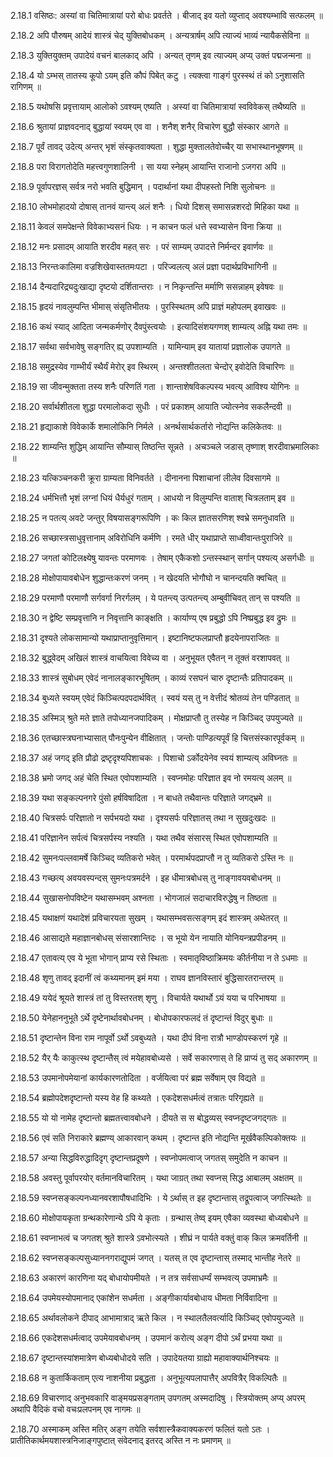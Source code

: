 2.18.1
वसिष्ठः:
अस्यां वा चितिमात्रायां परो बोधः प्रवर्तते ।
बीजाद् इव यतो व्युप्ताद् अवश्यम्भावि सत्फलम् ॥


2.18.2
अपि पौरुषम् आदेयं शास्त्रं चेद् युक्तिबोधकम् ।
अन्यत्रार्षम् अपि त्याज्यं भाव्यं न्यायैकसेविना ॥


2.18.3
युक्तियुक्तम् उपादेयं वचनं बालकाद् अपि ।
अन्यत् तृणम् इव त्याज्यम् अप्य् उक्तं पद्मजन्मना ॥


2.18.4
यो ऽम्भस् तातस्य कूपो ऽयम् इति कौपं पिबेत् कटु ।
त्यक्त्वा गाङ्गं पुरस्स्थं तं को ऽनुशासति रागिणम् ॥


2.18.5
यथोषसि प्रवृत्तायाम् आलोको ऽवश्यम् एष्यति ।
अस्यां वा चितिमात्रायां स्वविवेकस् तथैष्यति ॥


2.18.6
श्रुतायां प्राज्ञवदनाद् बुद्धायां स्वयम् एव वा ।
शनैश् शनैर् विचारेण बुद्धौ संस्कार आगते ॥


2.18.7
पूर्वं तावद् उदेत्य् अन्तर् भृशं संस्कृतवाक्यता ।
शुद्धा मुक्तालतेवोच्चैर् या सभास्थानभूषणम् ॥


2.18.8
परा विरागतोदेति महत्त्वगुणशालिनी ।
सा यया स्नेहम् आयान्ति राजानो ऽजगरा अपि ॥


2.18.9
पूर्वापरज्ञस् सर्वत्र नरो भवति बुद्धिमान् ।
पदार्थानां यथा दीपहस्तो निशि सुलोचनः ॥


2.18.10
लोभमोहादयो दोषास् तानवं यान्त्य् अलं शनैः ।
धियो दिशस् समासन्नशरदो मिहिका यथा ॥


2.18.11
केवलं समपेक्षन्ते विवेकाभ्यसनं धियः ।
न काचन फलं धत्ते स्वभ्यासेन विना क्रिया ॥


2.18.12
मनः प्रसादम् आयाति शरदीव महत् सरः ।
परं साम्यम् उपादत्ते निर्मन्दर इवार्णवः ॥


2.18.13
निरन्तःकालिमा वज्रशिखेवास्ततमःपटा ।
परिज्वलत्य् अलं प्रज्ञा पदार्थप्रविभागिनी ॥


2.18.14
दैन्यदारिद्र्यदुःखाद्या दृष्टयो दर्शितान्तराः ।
न निकृन्तन्ति मर्माणि ससन्नाहम् इवेषवः ॥


2.18.15
हृदयं नावलुम्पन्ति भीमास् संसृतिभीतयः ।
पुरस्स्थितम् अपि प्राज्ञं महोपलम् इवाखवः ॥


2.18.16
कथं स्याद् आदिता जन्मकर्मणोर् दैवपुंस्त्वयोः ।
इत्यादिसंशयगणश् शाम्यत्य् अह्नि यथा तमः ॥


2.18.17
सर्वथा सर्वभावेषु सङ्गतिर् ह्य् उपशाम्यति ।
यामिन्याम् इव यातायां प्रज्ञालोक उपागते ॥


2.18.18
समुद्रस्येव गाम्भीर्यं स्थैर्यं मेरोर् इव स्थिरम् ।
अन्तश्शीतलता चेन्दोर् इवोदेति विचारिणः ॥


2.18.19
सा जीवन्मुक्तता तस्य शनैः परिणतिं गता ।
शान्ताशेषविकल्पस्य भवत्य् आविश्य योगिनः ॥


2.18.20
सर्वार्थशीतला शुद्धा परमालोकदा सुधीः ।
परं प्रकाशम् आयाति ज्योत्स्नेव सकलैन्दवी ॥


2.18.21
हृद्याकाशे विवेकार्के शमालोकिनि निर्मले ।
अनर्थसार्थकर्तारो नोद्यन्ति कलिकेतवः ॥


2.18.22
शाम्यन्ति शुद्धिम् आयान्ति सौम्यास् तिष्ठन्ति सून्नते ।
अचञ्चले जडास् तृष्णाश् शरदीवाभ्रमालिकाः ॥


2.18.23
यत्किञ्चनकरी क्रूरा ग्राम्यता विनिवर्तते ।
दीनानना पिशाचानां लीलेव दिवसागमे ॥


2.18.24
धर्मभित्तौ भृशं लग्नां धियं धैर्यधुरं गताम् ।
आधयो न विलुम्पन्ति वाताश् चित्रलताम् इव ॥


2.18.25
न पतत्य् अवटे जन्तुर् विषयासङ्गरूपिणि ।
कः किल ज्ञातसरणिश् श्वभ्रे समनुधावति ॥


2.18.26
सच्छास्त्रसाधुवृत्तानाम् अविरोधिनि कर्मणि ।
रमते धीर् यथाप्राप्ते साध्वीवान्तःपुराजिरे ॥


2.18.27
जगतां कोटिलक्ष्येषु यावन्तः परमाणवः ।
तेषाम् एकैकशो ऽन्तस्स्थान् सर्गान् पश्यत्य् असर्गधीः ॥


2.18.28
मोक्षोपायावबोधेन शुद्धान्तःकरणं जनम् ।
न खेदयति भोगौघो न चानन्दयति क्वचित् ॥


2.18.29
परमाणौ परमाणौ सर्गवर्गा निरर्गलम् ।
ये पतन्त्य् उत्पतन्त्य् अम्बुवीचिवत् तान् स पश्यति ॥


2.18.30
न द्वेष्टि सम्प्रवृत्तानि न निवृत्तानि काङ्क्षति ।
कार्याण्य् एष प्रबुद्धो ऽपि निष्प्रबुद्ध इव द्रुमः ॥


2.18.31
दृश्यते लोकसामान्यो यथाप्राप्तानुवृत्तिमान् ।
इष्टानिष्टफलप्राप्तौ हृदयेनापराजितः ॥


2.18.32
बुद्ध्वेदम् अखिलं शास्त्रं वाचयित्वा विवेच्य वा ।
अनुभूयत एवैतन् न तूक्तं वरशापवत् ॥


2.18.33
शास्त्रं सुबोधम् एवेदं नानालङ्कारभूषितम् ।
काव्यं रसघनं चारु दृष्टान्तैः प्रतिपादकम् ॥


2.18.34
बुध्यते स्वयम् एवेदं किञ्चित्पदपदार्थवित् ।
स्वयं यस् तु न वेत्तीदं श्रोतव्यं तेन पण्डितात् ॥


2.18.35
अस्मिञ् श्रुते मते ज्ञाते तपोध्यानजपादिकम् ।
मोक्षप्राप्तौ तु तस्येह न किञ्चिद् उपयुज्यते ॥


2.18.36
एतच्छास्त्रघनाभ्यासात् पौनःपुन्येन वीक्षितात् ।
जन्तोः पाण्डित्यपूर्वं हि चित्तसंस्कारपूर्वकम् ॥


2.18.37
अहं जगद् इति प्रौढो द्रष्टृदृश्यपिशाचकः ।
पिशाचो ऽर्कोदयेनेव स्वयं शाम्यत्य् अविघ्नतः ॥


2.18.38
भ्रमो जगद् अहं चेति स्थित एवोपशाम्यति ।
स्वप्नमोहः परिज्ञात इव नो रमयत्य् अलम् ॥


2.18.39
यथा सङ्कल्पनगरे पुंसो हर्षविषादिता ।
न बाधते तथैवान्तः परिज्ञाते जगद्भ्रमे ॥


2.18.40
चित्रसर्पः परिज्ञातो न सर्पभयदो यथा ।
दृश्यसर्पः परिज्ञातस् तथा न सुखदुःखदः ॥


2.18.41
परिज्ञानेन सर्पत्वं चित्रसर्पस्य नश्यति ।
यथा तथैव संसारस् स्थित एवोपशाम्यति ॥


2.18.42
सुमनःपल्लवामर्षे किञ्चिद् व्यतिकरो भवेत् ।
परमार्थपदप्राप्तौ न तु व्यतिकरो ऽस्ति नः ॥


2.18.43
गच्छत्य् अवयवस्पन्दस् सुमनःपत्रमर्दने ।
इह धीमात्रबोधस् तु नाङ्गावयवबोधनम् ॥


2.18.44
सुखासनोपविष्टेन यथासम्भवम् अश्नता ।
भोगजालं सदाचारविरुद्धेषु न तिष्ठता ॥


2.18.45
यथाक्षणं यथादेशं प्रविचारयता सुखम् ।
यथासम्भवसत्सङ्गम् इदं शास्त्रम् अथेतरत् ॥


2.18.46
आसाद्यते महाज्ञानबोधस् संसारशान्तिदः ।
स भूयो येन नायाति योनियन्त्रप्रपीडनम् ॥


2.18.47
एतावत्य् एव ये भूता भोगान् प्राप्य रसे स्थिताः ।
स्वमातृविष्ठाक्रिमयः कीर्तनीया न ते ऽधमाः ॥


2.18.48
शृणु तावद् इदानीं त्वं कथ्यमानम् इमं मया ।
राघव ज्ञानविस्तारं बुद्धिसारतरान्तरम् ॥


2.18.49
ययेदं श्रूयते शास्त्रं तां तु विस्तरतश् शृणु ।
विचार्यते यथार्थो ऽयं यया च परिभाषया ॥


2.18.50
येनेहाननुभूते ऽर्थे दृष्टेनार्थावबोधनम् ।
बोधोपकारफलदं तं दृष्टान्तं विदुर् बुधाः ॥


2.18.51
दृष्टान्तेन विना राम नापूर्वो ऽर्थो ऽवबुध्यते ।
यथा दीपं विना रात्रौ भाण्डोपस्करणं गृहे ॥


2.18.52
यैर् यैः काकुत्स्थ दृष्टान्तैस् त्वं मयेहावबोध्यसे ।
सर्वे सकारणास् ते हि प्राप्यं तु सद् अकारणम् ॥


2.18.53
उपमानोपमेयानां कार्यकारणतोदिता ।
वर्जयित्वा परं ब्रह्म सर्वेषाम् एव विद्यते ॥


2.18.54
ब्रह्मोपदेशदृष्टान्तो यस्य वेह हि कथ्यते ।
एकदेशसधर्मत्वं तत्रातः परिगृह्यते ॥


2.18.55
यो यो नामेह दृष्टान्तो ब्रह्मतत्त्वावबोधने ।
दीयते स स बोद्धव्यस् स्वप्नदृष्टजगद्गतः ॥


2.18.56
एवं सति निराकारे ब्रह्मण्य् आकारवान् कथम् ।
दृष्टान्त इति नोद्यन्ति मूर्खवैकल्पिकोक्तयः ॥


2.18.57
अन्या सिद्धविरुद्धादिदृग् दृष्टान्तप्रदूषणे ।
स्वप्नोपमत्वाज् जगतस् समुदेति न काचन ॥


2.18.58
अवस्तु पूर्वापरयोर् वर्तमानविचारितम् ।
यथा जाग्रत् तथा स्वप्नस् सिद्ध आबालम् अक्षतम् ॥


2.18.59
स्वप्नसङ्कल्पनध्यानवरशापौषधादिभिः ।
ये ऽर्थास् त इह दृष्टान्तास् तद्रूपत्वाज् जगत्स्थितेः ॥


2.18.60
मोक्षोपायकृता ग्रन्थकारेणान्ये ऽपि ये कृताः ।
ग्रन्थास् तेष्व् इयम् एवैका व्यवस्था बोध्यबोधने ॥


2.18.61
स्वप्नाभत्वं च जगतश् श्रुते शास्त्रे ऽवभोत्स्यते ।
शीघ्रं न पार्यते वक्तुं वाक् किल क्रमवर्तिनी ॥


2.18.62
स्वप्नसङ्कल्पसुध्याननगराद्युपमं जगत् ।
यतस् त एव दृष्टान्तास् तस्माद् भान्तीह नेतरे ॥


2.18.63
अकारणं कारणिना यद् बोधायोपमीयते ।
न तत्र सर्वसाधर्म्यं सम्भवत्य् उपमाभ्रमैः ॥


2.18.64
उपमेयस्योपमानाद् एकांशेन सधर्मता ।
अङ्गीकार्यावबोधाय धीमता निर्विवादिना ॥


2.18.65
अर्थावलोकने दीपाद् आभामात्राद् ऋते किल ।
न स्थालतैलवर्त्यादि किञ्चिद् एवोपयुज्यते ॥


2.18.66
एकदेशसधर्मत्वाद् उपमेयावबोधनम् ।
उपमानं करोत्य् अङ्ग दीपो ऽर्थं प्रभया यथा ॥


2.18.67
दृष्टान्तस्यांशमात्रेण बोध्यबोधोदये सति ।
उपादेयतया ग्राह्यो महावाक्यार्थनिश्चयः ॥


2.18.68
न कुतार्किकताम् एत्य नाशनीया प्रबुद्धता ।
अनुभूत्यपलापात्तैर् अपवित्रैर् विकल्पितैः ॥


2.18.69
विचारणाद् अनुभवकारि वाङ्मयप्रसङ्गताम् उपगतम् अस्मदादिषु ।
स्त्रियोक्तम् अप्य् अपरम् अथापि वैदिकं वचो वचःप्रलपनम् एव नागमः ॥


2.18.70
अस्माकम् अस्ति मतिर् अङ्ग तयेति सर्वशास्त्रैकवाक्यकरणं फलितं यतो ऽतः ।
प्रातीतिकार्थमयशास्त्रनिजाङ्गपुष्टात् संवेदनाद् इतरद् अस्ति न नः प्रमाणम् ॥

